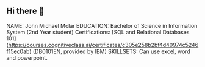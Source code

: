 ## Hi there 👋

NAME: John Michael Molar
EDUCATION: Bachelor of Science in Information System (2nd Year student)
Certifications: [SQL and Relational Databases 101] (https://courses.cognitiveclass.ai/certificates/c305e258b2bf4d40974c5246f15ec0ab)
(DB0101EN, provided by IBM)
SKILLSETS: Can use excel, word and powerpoint.

<!--
**Jmmolar/Jmmolar** is a ✨ _special_ ✨ repository because its `README.md` (this file) appears on your GitHub profile.

Here are some ideas to get you started:

- 🔭 I’m currently working on ...
- 🌱 I’m currently learning ...
- 👯 I’m looking to collaborate on ...
- 🤔 I’m looking for help with ...
- 💬 Ask me about ...
- 📫 How to reach me: ...
- 😄 Pronouns: ...
- ⚡ Fun fact: ...
-->
